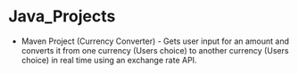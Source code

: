 # Java_Projects

* Maven Project (Currency Converter) - Gets user input for an amount and converts it from one currency (Users choice) to another currency (Users choice) in real time using an exchange rate API.